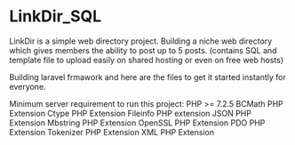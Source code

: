 # LinkDir_SQL
LinkDir is a simple web directory project. Building a niche web directory which gives members the ability to post up to 5 posts. (contains SQL and template file to upload easily on shared hosting or even on free web hosts)

Building laravel frmawork and here are the files to get it started instantly for everyone.

Minimum server requirement to run this project:
PHP >= 7.2.5
BCMath PHP Extension
Ctype PHP Extension
Fileinfo PHP extension
JSON PHP Extension
Mbstring PHP Extension
OpenSSL PHP Extension
PDO PHP Extension
Tokenizer PHP Extension
XML PHP Extension
